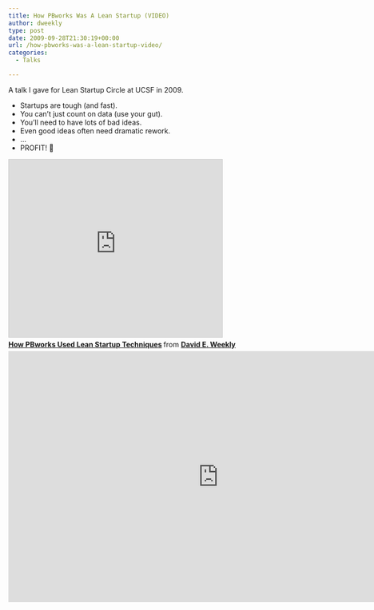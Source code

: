 ```yaml
---
title: How PBworks Was A Lean Startup (VIDEO)
author: dweekly
type: post
date: 2009-09-28T21:30:19+00:00
url: /how-pbworks-was-a-lean-startup-video/
categories:
  - Talks

---
```

A talk I gave for Lean Startup Circle at UCSF in 2009.

  * Startups are tough (and fast).
  * You can&#8217;t just count on data (use your gut).
  * You&#8217;ll need to have lots of bad ideas.
  * Even good ideas often need dramatic rework.
  * &#8230;
  * PROFIT! 🙂

 <iframe src="https://www.slideshare.net/slideshow/embed_code/key/AYm3TZwjpiMeNI" width="427" height="356" frameborder="0" marginwidth="0" marginheight="0" scrolling="no" style="border:1px solid #CCC; border-width:1px; margin-bottom:5px; max-width: 100%;" allowfullscreen></iframe> 

<div style="margin-bottom:5px">
  <strong> <a href="https://www.slideshare.net/dweekly/pbworks-lean-startup-2009330" title="How PBworks Used Lean Startup Techniques" target="_blank">How PBworks Used Lean Startup Techniques</a> </strong> from <strong><a href="http://www.slideshare.net/dweekly" target="_blank">David E. Weekly</a></strong>
</div>

<div class="jetpack-video-wrapper">
  <span class="embed-youtube" style="text-align:center; display: block;"><iframe class='youtube-player' type='text/html' width='840' height='503' src='https://www.youtube.com/embed/YWdK0XwFQsw?version=3&#038;rel=1&#038;fs=1&#038;autohide=2&#038;showsearch=0&#038;showinfo=1&#038;iv_load_policy=1&#038;wmode=transparent' allowfullscreen='true' style='border:0;'></iframe></span>
</div>